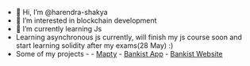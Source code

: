 - 👋 Hi, I’m @harendra-shakya
- 👀 I’m interested in blockchain development
- 🌱 I’m currently learning Js
- Learning asynchronous js currently, will finish my js course soon and start learning solidity after my exams(28 May) :)
- Some of my projects -
      - [Mapty](https://cheery-alpaca-61b679.netlify.app/)
      - [Bankist App](https://singular-malasada-697abd.netlify.app/)
      - [Bankist Website](https://sage-gnome-d61840.netlify.app/)

<!---
harendra-shakya/harendra-shakya is a ✨ special ✨ repository because its `README.md` (this file) appears on your GitHub profile.
You can click the Preview link to take a look at your changes.
--->
